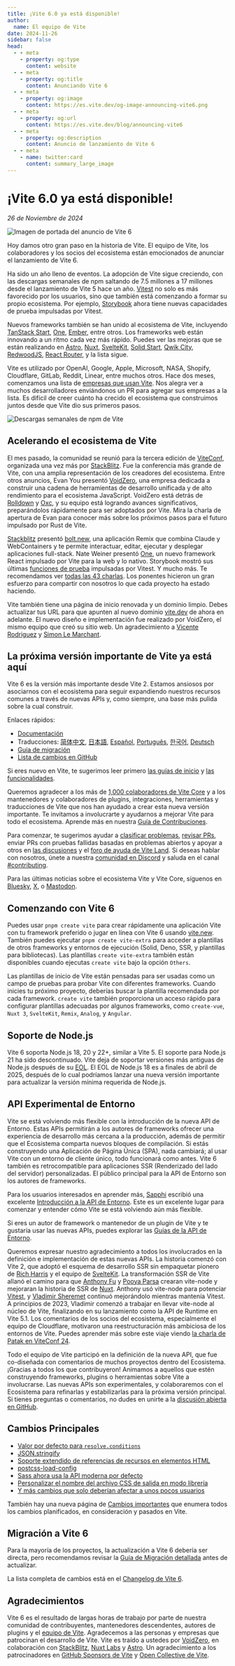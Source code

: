 ```yaml
---
title: ¡Vite 6.0 ya está disponible!
author:
  name: El equipo de Vite
date: 2024-11-26
sidebar: false
head:
  - - meta
    - property: og:type
      content: website
  - - meta
    - property: og:title
      content: Anunciando Vite 6
  - - meta
    - property: og:image
      content: https://es.vite.dev/og-image-announcing-vite6.png
  - - meta
    - property: og:url
      content: https://es.vite.dev/blog/announcing-vite6
  - - meta
    - property: og:description
      content: Anuncio de lanzamiento de Vite 6
  - - meta
    - name: twitter:card
      content: summary_large_image
---
```


# ¡Vite 6.0 ya está disponible!

_26 de Noviembre de 2024_

![Imagen de portada del anuncio de Vite 6](/og-image-announcing-vite6.png)

Hoy damos otro gran paso en la historia de Vite. El equipo de Vite, los colaboradores y los socios del ecosistema están emocionados de anunciar el lanzamiento de Vite 6.

Ha sido un año lleno de eventos. La adopción de Vite sigue creciendo, con las descargas semanales de npm saltando de 7.5 millones a 17 millones desde el lanzamiento de Vite 5 hace un año. [Vitest](https://vitest.dev) no solo es más favorecido por los usuarios, sino que también está comenzando a formar su propio ecosistema. Por ejemplo, [Storybook](https://storybook.js.org) ahora tiene nuevas capacidades de prueba impulsadas por Vitest.

Nuevos frameworks también se han unido al ecosistema de Vite, incluyendo [TanStack Start](https://tanstack.com/start), [One](https://onestack.dev/), [Ember](https://emberjs.com/), entre otros. Los frameworks web están innovando a un ritmo cada vez más rápido. Puedes ver las mejoras que se están realizando en [Astro](https://astro.build/), [Nuxt](https://nuxt.com/), [SvelteKit](https://kit.svelte.dev/), [Solid Start](https://www.solidjs.com/blog/introducing-solidstart), [Qwik City](https://qwik.builder.io/qwikcity/overview/), [RedwoodJS](https://redwoodjs.com/), [React Router](https://reactrouter.com/), y la lista sigue.

Vite es utilizado por OpenAI, Google, Apple, Microsoft, NASA, Shopify, Cloudflare, GitLab, Reddit, Linear, entre muchos otros. Hace dos meses, comenzamos una lista de [empresas que usan Vite](https://github.com/vitejs/companies-using-vite). Nos alegra ver a muchos desarrolladores enviándonos un PR para agregar sus empresas a la lista. Es difícil de creer cuánto ha crecido el ecosistema que construimos juntos desde que Vite dio sus primeros pasos.

![Descargas semanales de npm de Vite](/vite6-npm-weekly-downloads.png)

## Acelerando el ecosistema de Vite

El mes pasado, la comunidad se reunió para la tercera edición de [ViteConf](https://viteconf.org/24/replay), organizada una vez más por [StackBlitz](https://stackblitz.com). Fue la conferencia más grande de Vite, con una amplia representación de los creadores del ecosistema. Entre otros anuncios, Evan You presentó [VoidZero](https://staging.voidzero.dev/posts/announcing-voidzero-inc), una empresa dedicada a construir una cadena de herramientas de desarrollo unificada y de alto rendimiento para el ecosistema JavaScript. VoidZero está detrás de [Rolldown](https://rolldown.rs) y [Oxc](https://oxc.rs), y su equipo está logrando avances significativos, preparándolos rápidamente para ser adoptados por Vite. Mira la charla de apertura de Evan para conocer más sobre los próximos pasos para el futuro impulsado por Rust de Vite.

[Stackblitz](https://stackblitz.com) presentó [bolt.new](https://bolt.new), una aplicación Remix que combina Claude y WebContainers y te permite interactuar, editar, ejecutar y desplegar aplicaciones full-stack. Nate Weiner presentó [One](https://onestack.dev/), un nuevo framework React impulsado por Vite para la web y lo nativo. Storybook mostró sus últimas [funciones de prueba](https://youtu.be/8t5wxrFpCQY?si=PYZoWKf-45goQYDt) impulsadas por Vitest. Y mucho más. Te recomendamos ver [todas las 43 charlas](https://www.youtube.com/playlist?list=PLqGQbXn_GDmnObDzgjUF4Krsfl6OUKxtp). Los ponentes hicieron un gran esfuerzo para compartir con nosotros lo que cada proyecto ha estado haciendo.

Vite también tiene una página de inicio renovada y un dominio limpio. Debes actualizar tus URL para que apunten al nuevo dominio [vite.dev](https://es.vite.dev) de ahora en adelante. El nuevo diseño e implementación fue realizado por VoidZero, el mismo equipo que creó su sitio web. Un agradecimiento a [Vicente Rodriguez](https://bento.me/rmoon) y [Simon Le Marchant](https://marchantweb.com/).

## La próxima versión importante de Vite ya está aquí

Vite 6 es la versión más importante desde Vite 2. Estamos ansiosos por asociarnos con el ecosistema para seguir expandiendo nuestros recursos comunes a través de nuevas APIs y, como siempre, una base más pulida sobre la cual construir.

Enlaces rápidos:

- [Documentación](/)
- Traducciones: [简体中文](https://cn.vite.dev/), [日本語](https://ja.vite.dev/), [Español](https://es.vite.dev/), [Português](https://pt.vite.dev/), [한국어](https://ko.vite.dev/), [Deutsch](https://de.vite.dev/)
- [Guía de migración](/guide/migration)
- [Lista de cambios en GitHub](https://github.com/vitejs/vite/blob/main/packages/vite/CHANGELOG.md#600-2024-11-26)

Si eres nuevo en Vite, te sugerimos leer primero [las guías de inicio](/guide/) y [las funcionalidades](/guide/features).

Queremos agradecer a los más de [1,000 colaboradores de Vite Core](https://github.com/vitejs/vite/graphs/contributors) y a los mantenedores y colaboradores de plugins, integraciones, herramientas y traducciones de Vite que nos han ayudado a crear esta nueva versión importante. Te invitamos a involucrarte y ayudarnos a mejorar Vite para todo el ecosistema. Aprende más en nuestra [Guía de Contribuciones](https://github.com/vitejs/vite/blob/main/CONTRIBUTING.md).

Para comenzar, te sugerimos ayudar a [clasificar problemas](https://github.com/vitejs/vite/issues), [revisar PRs](https://github.com/vitejs/vite/pulls), enviar PRs con pruebas fallidas basadas en problemas abiertos y apoyar a otros en [las discusiones](https://github.com/vitejs/vite/discussions) y el [foro de ayuda de Vite Land](https://discord.com/channels/804011606160703521/1019670660856942652). Si deseas hablar con nosotros, únete a nuestra [comunidad en Discord](http://chat.vite.dev/) y saluda en el canal [#contributing](https://discord.com/channels/804011606160703521/804439875226173480).

Para las últimas noticias sobre el ecosistema Vite y Vite Core, síguenos en [Bluesky](https://bsky.app/profile/vite.dev), [X](https://twitter.com/vite_js), o [Mastodon](https://webtoo.ls/@vite).

## Comenzando con Vite 6

Puedes usar `pnpm create vite` para crear rápidamente una aplicación Vite con tu framework preferido o jugar en línea con Vite 6 usando [vite.new](https://vite.new). También puedes ejecutar `pnpm create vite-extra` para acceder a plantillas de otros frameworks y entornos de ejecución (Solid, Deno, SSR, y plantillas para bibliotecas). Las plantillas `create vite-extra` también están disponibles cuando ejecutas `create vite` bajo la opción `Others`.

Las plantillas de inicio de Vite están pensadas para ser usadas como un campo de pruebas para probar Vite con diferentes frameworks. Cuando inicies tu próximo proyecto, deberías buscar la plantilla recomendada por cada framework. `create vite` también proporciona un acceso rápido para configurar plantillas adecuadas por algunos frameworks, como `create-vue`, `Nuxt 3`, `SvelteKit`, `Remix`, `Analog`, y `Angular`.

## Soporte de Node.js

Vite 6 soporta Node.js 18, 20 y 22+, similar a Vite 5. El soporte para Node.js 21 ha sido descontinuado. Vite deja de soportar versiones más antiguas de Node.js después de su [EOL](https://endoflife.date/nodejs). El EOL de Node.js 18 es a finales de abril de 2025, después de lo cual podríamos lanzar una nueva versión importante para actualizar la versión mínima requerida de Node.js.

## API Experimental de Entorno

Vite se está volviendo más flexible con la introducción de la nueva API de Entorno. Estas APIs permitirán a los autores de frameworks ofrecer una experiencia de desarrollo más cercana a la producción, además de permitir que el Ecosistema comparta nuevos bloques de compilación. Si estás construyendo una Aplicación de Página Única (SPA), nada cambiará; al usar Vite con un entorno de cliente único, todo funcionará como antes. Vite 6 también es retrocompatible para aplicaciones SSR (Renderizado del lado del servidor) personalizadas. El público principal para la API de Entorno son los autores de frameworks.

Para los usuarios interesados en aprender más, [Sapphi](https://github.com/sapphi-red) escribió una excelente [Introducción a la API de Entorno](https://green.sapphi.red/blog/increasing-vites-potential-with-the-environment-api). Este es un excelente lugar para comenzar y entender cómo Vite se está volviendo aún más flexible.

Si eres un autor de framework o mantenedor de un plugin de Vite y te gustaría usar las nuevas APIs, puedes explorar las [Guías de la API de Entorno](/guide/api-environment).

Queremos expresar nuestro agradecimiento a todos los involucrados en la definición e implementación de estas nuevas APIs. La historia comenzó con Vite 2, que adoptó el esquema de desarrollo SSR sin empaquetar pionero de [Rich Harris](https://github.com/Rich-Harris) y el equipo de [SvelteKit](https://svelte.dev/docs/kit). La transformación SSR de Vite allanó el camino para que [Anthony Fu](https://github.com/antfu/) y [Pooya Parsa](https://github.com/pi0) crearan vite-node y mejoraran la historia de SSR de [Nuxt](https://antfu.me/posts/dev-ssr-on-nuxt). Anthony usó vite-node para potenciar [Vitest](https://vitest.dev), y [Vladimir Sheremet](https://github.com/sheremet-va) continuó mejorándolo mientras mantenía Vitest. A principios de 2023, Vladimir comenzó a trabajar en llevar vite-node al núcleo de Vite, finalizando en su lanzamiento como la API de Runtime en Vite 5.1. Los comentarios de los socios del ecosistema, especialmente el equipo de Cloudflare, motivaron una reestructuración más ambiciosa de los entornos de Vite. Puedes aprender más sobre este viaje viendo [la charla de Patak en ViteConf 24](https://www.youtube.com/watch?v=WImor3HDyqU?si=EZ-rFJn4pDW3tUvp).

Todo el equipo de Vite participó en la definición de la nueva API, que fue co-diseñada con comentarios de muchos proyectos dentro del Ecosistema. ¡Gracias a todos los que contribuyeron! Animamos a aquellos que estén construyendo frameworks, plugins o herramientas sobre Vite a involucrarse. Las nuevas APIs son experimentales, y colaboraremos con el Ecosistema para refinarlas y estabilizarlas para la próxima versión principal. Si tienes preguntas o comentarios, no dudes en unirte a la [discusión abierta en GitHub](https://github.com/vitejs/vite/discussions/16358).

## Cambios Principales

- [Valor por defecto para `resolve.conditions`](/guide/migration#default-value-for-resolve-conditions)
- [JSON.stringify](/guide/migration#json-stringify)
- [Soporte extendido de referencias de recursos en elementos HTML](/guide/migration#extended-support-of-asset-references-in-html-elements)
- [postcss-load-config](/guide/migration#postcss-load-config)
- [Sass ahora usa la API moderna por defecto](/guide/migration#sass-now-uses-modern-api-by-default)
- [Personalizar el nombre del archivo CSS de salida en modo librería](/guide/migration#customize-css-output-file-name-in-library-mode)
- [Y más cambios que solo deberían afectar a unos pocos usuarios](/guide/migration#advanced)

También hay una nueva página de [Cambios importantes](/changes/) que enumera todos los cambios planificados, en consideración y pasados en Vite.

## Migración a Vite 6

Para la mayoría de los proyectos, la actualización a Vite 6 debería ser directa, pero recomendamos revisar la [Guía de Migración detallada](/guide/migration) antes de actualizar.

La lista completa de cambios está en el [Changelog de Vite 6](https://github.com/vitejs/vite/blob/main/packages/vite/CHANGELOG.md#500-2024-11-26).

## Agradecimientos

Vite 6 es el resultado de largas horas de trabajo por parte de nuestra comunidad de contribuyentes, mantenedores descendentes, autores de plugins y el [equipo de Vite](/team). Agradecemos a las personas y empresas que patrocinan el desarrollo de Vite. Vite es traído a ustedes por [VoidZero](https://voidzero.dev), en colaboración con [StackBlitz](https://stackblitz.com/), [Nuxt Labs](https://nuxtlabs.com/) y [Astro](https://astro.build). Un agradecimiento a los patrocinadores en [GitHub Sponsors de Vite](https://github.com/sponsors/vitejs) y [Open Collective de Vite](https://opencollective.com/vite).
